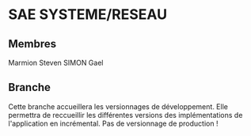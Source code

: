 # **SAE SYSTEME/RESEAU**

## Membres

Marmion Steven
SIMON Gael

## Branche

Cette branche accueillera les versionnages de développement. Elle permettra de reccueillir les différentes versions des implémentations de l'application en incrémental. Pas de versionnage de production !
